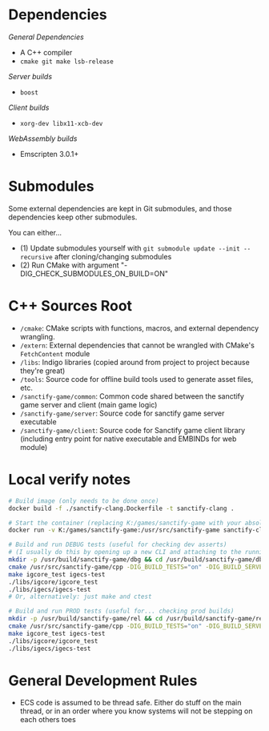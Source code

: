 # Dependencies

_General Dependencies_
* A C++ compiler
* `cmake git make lsb-release`

_Server builds_
* `boost`

_Client builds_
* `xorg-dev libx11-xcb-dev`

_WebAssembly builds_
* Emscripten 3.0.1+

# Submodules

Some external dependencies are kept in Git submodules, and those dependencies keep other submodules.

You can either...
- (1) Update submodules yourself with `git submodule update --init --recursive` after cloning/changing submodules
- (2) Run CMake with argument "-DIG_CHECK_SUBMODULES_ON_BUILD=ON"

# C++ Sources Root

- `/cmake`: CMake scripts with functions, macros, and external dependency wrangling.
- `/extern`: External dependencies that cannot be wrangled with CMake's `FetchContent` module
- `/libs`: Indigo libraries (copied around from project to project because they're great)
- `/tools`: Source code for offline build tools used to generate asset files, etc.
- `/sanctify-game/common`: Common code shared between the sanctify game server and client (main game logic)
- `/sanctify-game/server`: Source code for sanctify game server executable
- `/sanctify-game/client`: Source code for Sanctify game client library (including entry point for native executable and EMBINDs for web module)

# Local verify notes
```bash
# Build image (only needs to be done once)
docker build -f ./sanctify-clang.Dockerfile -t sanctify-clang .

# Start the container (replacing K:/games/sanctify-game with your absolute git path)
docker run -v K:/games/sanctify-game:/usr/src/sanctify-game sanctify-clang

# Build and run DEBUG tests (useful for checking dev asserts)
# (I usually do this by opening up a new CLI and attaching to the running Docker image)
mkdir -p /usr/build/sanctify-game/dbg && cd /usr/build/sanctify-game/dbg
cmake /usr/src/sanctify-game/cpp -DIG_BUILD_TESTS="on" -DIG_BUILD_SERVER="on" -DCMAKE_BUILD_TYPE="Debug" -DIG_ENABLE_THREADS="on" -DIG_CHECK_SUBMODULES_ON_BUILD="ON" -DIG_ENABLE_ECS_VALIDATION="ON" -DIG_TOOL_WRANGLE_PATH="./igtools.cmake"
make igcore_test igecs-test
./libs/igcore/igcore_test
./libs/igecs/igecs-test
# Or, alternatively: just make and ctest

# Build and run PROD tests (useful for... checking prod builds)
mkdir -p /usr/build/sanctify-game/rel && cd /usr/build/sanctify-game/rel
cmake /usr/src/sanctify-game/cpp -DIG_BUILD_TESTS="on" -DIG_BUILD_SERVER="on" -DCMAKE_BUILD_TYPE="MinSizeRel" -DIG_ENABLE_THREADS="on" -DIG_CHECK_SUBMODULES_ON_BUILD="ON" -DIG_ENABLE_ECS_VALIDATION="OFF" -DIG_TOOL_WRANGLE_PATH="./igtools.cmake"
make igcore_test igecs-test
./libs/igcore/igcore_test
./libs/igecs/igecs-test
```

# General Development Rules
* ECS code is assumed to be thread safe. Either do stuff on the main thread, or in an order where you know systems will not be stepping on each others toes
